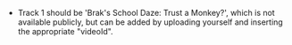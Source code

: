* Track 1 should be 'Brak's School Daze: Trust a Monkey?', which is not available publicly, but can be added by uploading yourself and inserting the appropriate "videoId".

